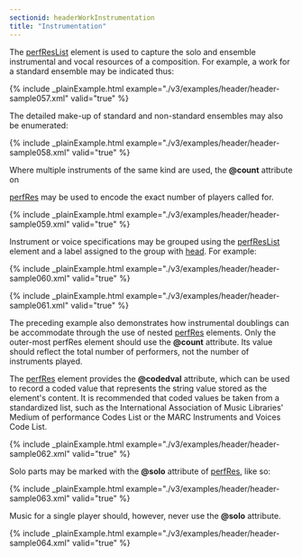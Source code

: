 ```yaml
---
sectionid: headerWorkInstrumentation
title: "Instrumentation"
---
```




The <a class="link_odd_elementSpec" href="/v3/elements/perfResList">perfResList</a> element is used to capture the solo and ensemble
instrumental and vocal resources of a composition. For example, a work for a standard
ensemble may be indicated thus:

{% include _plainExample.html example="./v3/examples/header/header-sample057.xml" valid="true" %}

The detailed make-up of standard and non-standard ensembles may also be enumerated:

{% include _plainExample.html example="./v3/examples/header/header-sample058.xml" valid="true" %}

Where multiple instruments of the same kind are used, the **@count** attribute on

<a class="link_odd_elementSpec" href="/v3/elements/perfRes">perfRes</a> may be used to encode the exact number of players called
for.

{% include _plainExample.html example="./v3/examples/header/header-sample059.xml" valid="true" %}

Instrument or voice specifications may be grouped using the 
<a class="link_odd_elementSpec" href="/v3/elements/perfResList">perfResList</a> element and a label assigned to the group with 
<a class="link_odd_elementSpec" href="/v3/elements/head">head</a>. For example:

{% include _plainExample.html example="./v3/examples/header/header-sample060.xml" valid="true" %}

{% include _plainExample.html example="./v3/examples/header/header-sample061.xml" valid="true" %}

The preceding example also demonstrates how instrumental doublings can be accommodate
through the use of nested 
<a class="link_odd_elementSpec" href="/v3/elements/perfRes">perfRes</a> elements. Only the outer-most
perfRes element should use the **@count** attribute. Its value should reflect the
total number of performers, not the number of instruments played.

The 
<a class="link_odd_elementSpec" href="/v3/elements/perfRes">perfRes</a> element provides the **@codedval** attribute,
which can be used to record a coded value that represents the string value stored
as the
element's content. It is recommended that coded values be taken from a standardized
list,
such as the International Association of Music Libraries' Medium of performance Codes
List
or the MARC Instruments and Voices Code List.

{% include _plainExample.html example="./v3/examples/header/header-sample062.xml" valid="true" %}

Solo parts may be marked with the **@solo** attribute of 
<a class="link_odd_elementSpec" href="/v3/elements/perfRes">perfRes</a>, like so:

{% include _plainExample.html example="./v3/examples/header/header-sample063.xml" valid="true" %}

Music for a single player should, however, never use the **@solo** attribute.

{% include _plainExample.html example="./v3/examples/header/header-sample064.xml" valid="true" %}




